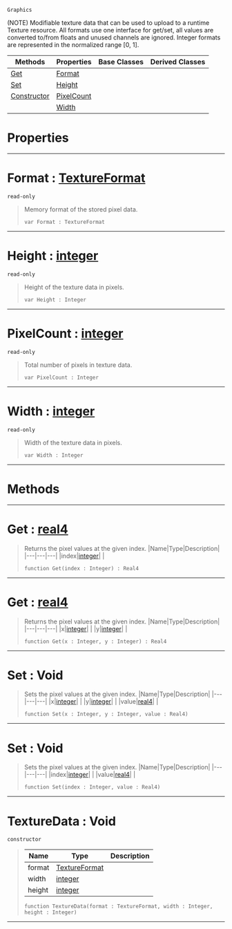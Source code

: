  `Graphics`

(NOTE) Modifiable texture data that can be used to upload to a runtime Texture resource. All formats use one interface for get/set, all values are converted to/from floats and unused channels are ignored. Integer formats are represented in the normalized range [0, 1].

|Methods|Properties|Base Classes|Derived Classes|
|---|---|---|---|
|[ Get](https://github.com/zeroengineteam/ZeroDocs/code_reference/class_reference/texturedata.markdown#get-zero-engine-document)|[ Format](https://github.com/zeroengineteam/ZeroDocs/code_reference/class_reference/texturedata.markdown#format-zero-engine-docum)| | |
|[ Set](https://github.com/zeroengineteam/ZeroDocs/code_reference/class_reference/texturedata.markdown#set-void)|[ Height](https://github.com/zeroengineteam/ZeroDocs/code_reference/class_reference/texturedata.markdown#height-zero-engine-docum)| | |
|[ Constructor](https://github.com/zeroengineteam/ZeroDocs/code_reference/class_reference/texturedata.markdown#texturedata-void)|[ PixelCount](https://github.com/zeroengineteam/ZeroDocs/code_reference/class_reference/texturedata.markdown#pixelcount-zero-engine-d)| | |
| |[ Width](https://github.com/zeroengineteam/ZeroDocs/code_reference/class_reference/texturedata.markdown#width-zero-engine-docume)| | |


 #  Properties


---  
 #  Format : [TextureFormat](https://github.com/zeroengineteam/ZeroDocs/code_reference/enum_reference.markdown#textureformat)

 `read-only`

> Memory format of the stored pixel data.
> ``` lang=cpp, name=Zilch
> var Format : TextureFormat


---  
 #  Height : [integer](https://github.com/zeroengineteam/ZeroDocs/code_reference/zilch_base_types/integer.markdown)

 `read-only`

> Height of the texture data in pixels.
> ``` lang=cpp, name=Zilch
> var Height : Integer


---  
 #  PixelCount : [integer](https://github.com/zeroengineteam/ZeroDocs/code_reference/zilch_base_types/integer.markdown)

 `read-only`

> Total number of pixels in texture data.
> ``` lang=cpp, name=Zilch
> var PixelCount : Integer


---  
 #  Width : [integer](https://github.com/zeroengineteam/ZeroDocs/code_reference/zilch_base_types/integer.markdown)

 `read-only`

> Width of the texture data in pixels.
> ``` lang=cpp, name=Zilch
> var Width : Integer


---  
 #  Methods


---  
 #  Get : [real4](https://github.com/zeroengineteam/ZeroDocs/code_reference/zilch_base_types/real4.markdown)

> Returns the pixel values at the given index.
> |Name|Type|Description|
> |---|---|---|
> |index|[integer](https://github.com/zeroengineteam/ZeroDocs/code_reference/zilch_base_types/integer.markdown)| |
> ``` lang=cpp, name=Zilch
> function Get(index : Integer) : Real4
> ``` 


---  
 #  Get : [real4](https://github.com/zeroengineteam/ZeroDocs/code_reference/zilch_base_types/real4.markdown)

> Returns the pixel values at the given index.
> |Name|Type|Description|
> |---|---|---|
> |x|[integer](https://github.com/zeroengineteam/ZeroDocs/code_reference/zilch_base_types/integer.markdown)| |
> |y|[integer](https://github.com/zeroengineteam/ZeroDocs/code_reference/zilch_base_types/integer.markdown)| |
> ``` lang=cpp, name=Zilch
> function Get(x : Integer, y : Integer) : Real4
> ``` 


---  
 #  Set : Void

> Sets the pixel values at the given index.
> |Name|Type|Description|
> |---|---|---|
> |x|[integer](https://github.com/zeroengineteam/ZeroDocs/code_reference/zilch_base_types/integer.markdown)| |
> |y|[integer](https://github.com/zeroengineteam/ZeroDocs/code_reference/zilch_base_types/integer.markdown)| |
> |value|[real4](https://github.com/zeroengineteam/ZeroDocs/code_reference/zilch_base_types/real4.markdown)| |
> ``` lang=cpp, name=Zilch
> function Set(x : Integer, y : Integer, value : Real4)
> ``` 


---  
 #  Set : Void

> Sets the pixel values at the given index.
> |Name|Type|Description|
> |---|---|---|
> |index|[integer](https://github.com/zeroengineteam/ZeroDocs/code_reference/zilch_base_types/integer.markdown)| |
> |value|[real4](https://github.com/zeroengineteam/ZeroDocs/code_reference/zilch_base_types/real4.markdown)| |
> ``` lang=cpp, name=Zilch
> function Set(index : Integer, value : Real4)
> ``` 


---  
 #  TextureData : Void

 `constructor`

> 
> |Name|Type|Description|
> |---|---|---|
> |format|[TextureFormat](https://github.com/zeroengineteam/ZeroDocs/code_reference/enum_reference.markdown#textureformat)| |
> |width|[integer](https://github.com/zeroengineteam/ZeroDocs/code_reference/zilch_base_types/integer.markdown)| |
> |height|[integer](https://github.com/zeroengineteam/ZeroDocs/code_reference/zilch_base_types/integer.markdown)| |
> ``` lang=cpp, name=Zilch
> function TextureData(format : TextureFormat, width : Integer, height : Integer)
> ``` 


---  
 

 